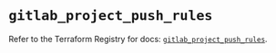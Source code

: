 # `gitlab_project_push_rules`

Refer to the Terraform Registry for docs: [`gitlab_project_push_rules`](https://registry.terraform.io/providers/gitlabhq/gitlab/17.10.0/docs/resources/project_push_rules).
